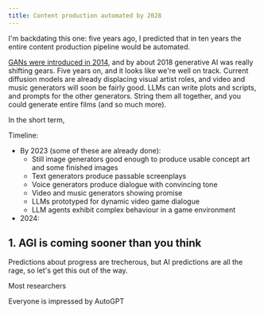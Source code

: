 ```yaml
---
title: Content production automated by 2028
---
```


I'm backdating this one: five years ago, I predicted that in ten years the entire content production pipeline would be automated.

[GANs were introduced in 2014](https://arxiv.org/abs/1406.2661), and by about 2018 generative AI was really shifting gears. Five years on, and it looks like we're well on track. Current diffusion models are already displacing visual artist roles, and video and music generators will soon be fairly good. LLMs can write plots and scripts, and prompts for the other generators. String them all together, and you could generate entire films (and so much more).

In the short term, 

Timeline:

- By 2023 (some of these are already done):
  - Still image generators good enough to produce usable concept art and some finished images
  - Text generators produce passable screenplays
  - Voice generators produce dialogue with convincing tone
  - Video and music generators showing promise
  - LLMs prototyped for dynamic video game dialogue
  - LLM agents exhibit complex behaviour in a game environment
- 2024: 



## 1. AGI is coming sooner than you think

Predictions about progress are trecherous, but AI predictions are all the rage, so let's get this out of the way.


Most researchers 

Everyone is impressed by AutoGPT
